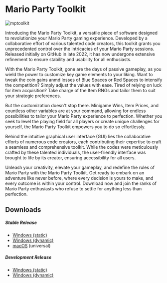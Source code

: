# Mario Party Toolkit
![mptoolkit](https://github.com/EndangeredNayla/Mario-Party-Toolkit/assets/48419040/0dde2000-cfa9-41d6-b996-dbf1d3652bcc)


Introducing the Mario Party Toolkit, a versatile piece of software designed to revolutionize your Mario Party gaming experience. Developed by a collaborative effort of various talented code creators, this toolkit grants you unprecedented control over the intricacies of your Mario Party sessions. Released initially on GitHub in late 2022, it has now undergone extensive refinement to ensure stability and usability for all enthusiasts.

With the Mario Party Toolkit, gone are the days of passive gameplay, as you wield the power to customize key game elements to your liking. Want to tweak the coin gains anmd losses of Blue Spaces or Red Spaces to intensify the competition? Simply adjust the values with ease. Tired of relying on luck for item acquisition? Take charge of the Item RNGs and tailor them to suit your strategic preferences.

But the customization doesn't stop there. Minigame Wins, Item Prices, and countless other variables are at your command, allowing for endless possibilities to tailor your Mario Party experience to perfection. Whether you seek to level the playing field for all players or create unique challenges for yourself, the Mario Party Toolkit empowers you to do so effortlessly.

Behind the intuitive graphical user interface (GUI) lies the collaborative efforts of numerous code creators, each contributing their expertise to craft a seamless and comprehensive toolkit. While the codes were meticulously crafted by these talented individuals, the user-friendly interface was brought to life by its creator, ensuring accessibility for all users.

Unleash your creativity, elevate your gameplay, and redefine the rules of Mario Party with the Mario Party Toolkit. Get ready to embark on an adventure like never before, where every decision is yours to make, and every outcome is within your control. Download now and join the ranks of Mario Party enthusiasts who refuse to settle for anything less than perfection.

## Downloads

##### Stable Release
  - [Windows (static)](https://github.com/EndangeredNayla/Mario-Party-Toolkit/releases/download/latest/MarioPartyToolkit-win32-static.zip)
  - [Windows (dynamic)](https://github.com/EndangeredNayla/Mario-Party-Toolkit/releases/download/latest/MarioPartyToolkit-win32-dynamic.zip)
  - [macOS](https://github.com/EndangeredNayla/Mario-Party-Toolkit/releases/download/latest/MarioPartyToolkit-darwin.zip) (universal)

##### Development Release
  - [Windows (static)](https://nightly.link/EndangeredNayla/Mario-Party-Toolkit/workflows/ci/master/MarioPartyToolkit-win32-static.zip)
  - [Windows (dynamic)](https://nightly.link/EndangeredNayla/Mario-Party-Toolkit/workflows/ci/master/MarioPartyToolkit-win32-dynamic.zip)

